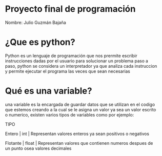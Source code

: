 # Proyecto final de programación 
Nombre: Julio Guzmán Bajaña

# ¿Que es python? 
Python es un lenguaje de programación que nos prermite escribir instrucciones dadas por el usuario para solucionar un problema paso a paso,  python se considera un interpretador ya que analiza cada instruccion y permite ejecutar el programa las veces que sean necesarias 

# Qué es una variable?
una variable es la encargada de guardar datos que se utilizan en el codigo que estemos creando a la cual se le asigna un valor ya sea un valor escrito o numerico, existen varios tipos de variables como por ejemplo:

TIPO  

Entero     |   int       |   Representan valores enteros ya sean positivos o negativos

Flotante   |   float     |   Representan valores que contienen numeros despues de un punto osea valores decimales

